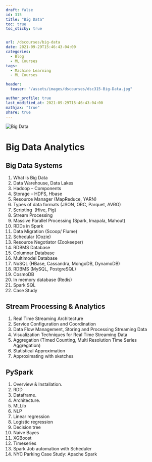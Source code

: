 ```yaml
---
draft: false
id: 315    
title: "Big Data"
toc: true
toc_sticky: true


url: /dscourses/big-data
date: 2021-09-29T15:46:43-04:00
categories:
  - Blog
  - ML Courses
tags: 
  - Machine Learning
  - ML Courses

header:
  teaser: "/assets/images/dscourses/dsc315-Big-Data.jpg"

author_profile: true
last_modified_at: 2021-09-29T15:46:43-04:00
mathjax: "true"
share: true
---
```


![Big Data](/assets/images/dscourses/dsc315-Big-Data.jpg)

# Big Data Analytics

## Big Data Systems

1.  What is Big Data
2.  Data Warehouse, Data Lakes
3.  Hadoop – Components
4.  Storage – HDFS, Hbase
5.  Resource Manager (MapReduce, YARN)
6.  Types of data formats (JSON, ORC, Parquet, AVRO)
7.  Scripting  (Hive, Pig)
8.  Stream Processing
9.  Massive Parallel Processing (Spark, Imapala, Mahout)
10.  RDDs in Spark
11.  Data Migration (Scoop/ Flume)
12.  Schedular (Oozie)
13.  Resource Negotiator (Zookeeper)
14.  RDBMS Database
15.  Columnar Database
16.  Multimodel Database
17.  NoSQL (HBase, Cassandra, MongoDB, DynamoDB)
18.  RDBMS (MySQL, PostgreSQL)
19.  CosmoDB
20.  In memory database (Redis)
21.  Spark SQL
22.  Case Study

## Stream Processing & Analytics


1.  Real Time Streaming Architecture
2.  Service Configuration and Coordination
3.  Data Flow Management, Storing and Processing Streaming Data
4.  Visualization Techniques for Real Time Streaming Data
5.  Aggregation (Timed Counting, Multi Resolution Time Series Aggregation)
6.  Statistical Approximation
7.  Approximating with sketches

## PySpark

1.  Overview & Installation.
2.  RDD
3.  Dataframe.
4.  Architecture.
5.  MLLib
6.  NLP
7.  Linear regression
8.  Logistic regression
9.  Decision tree
10.  Naive Bayes
11.  XGBoost
12.  Timeseries
13.  Spark Job automation with Scheduler
14.  NYC Parking Case Study: Apache Spark